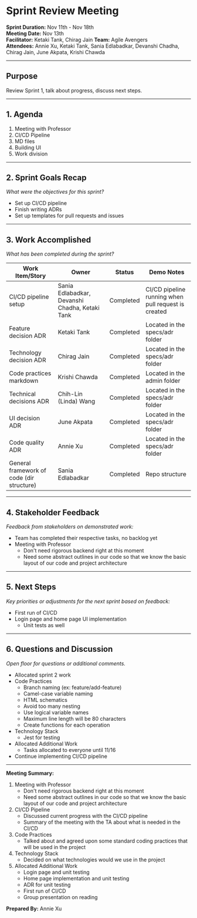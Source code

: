 # Sprint Review Meeting

**Sprint Duration:** Nov 11th - Nov 18th   
**Meeting Date:** Nov 13th  
**Facilitator:** Ketaki Tank, Chirag Jain
**Team:** Agile Avengers  
**Attendees:** Annie Xu, Ketaki Tank, Sania Edlabadkar, Devanshi Chadha, Chirag Jain, June Akpata, Krishi Chawda  

---

## Purpose  
Review Sprint 1, talk about progress, discuss next steps.

---

## 1. **Agenda**  
1. Meeting with Professor
2. CI/CD Pipeline
3. MD files
4. Building UI
5. Work division

---

## 2. **Sprint Goals Recap**  
*What were the objectives for this sprint?*  
- Set up CI/CD pipeline
- Finish writing ADRs
- Set up templates for pull requests and issues

---

## 3. **Work Accomplished**  
*What has been completed during the sprint?*  

| **Work Item/Story** | **Owner**  | **Status**    | **Demo Notes**                          |  
|----------------------|------------|---------------|-----------------------------------------|  
| CI/CD pipeline setup     | Sania Edlabadkar, Devanshi Chadha, Ketaki Tank  | Completed     | CI/CD pipeline running when pull request is created |  
| Feature decision ADR        | Ketaki Tank  | Completed     | Located in the specs/adr folder  |  
| Technology decision ADR        | Chirag Jain  | Completed     | Located in the specs/adr folder  |  
| Code practices markdown        | Krishi Chawda  | Completed     | Located in the admin folder  |  
| Technical decisions ADR        | Chih-Lin (Linda) Wang  | Completed     | Located in the specs/adr folder  |  
| UI decision ADR        | June Akpata  | Completed     | Located in the specs/adr folder  |  
| Code quality ADR        | Annie Xu  | Completed     | Located in the specs/adr folder  |  
| General framework of code (dir structure)       | Sania Edlabadkar  | Completed     | Repo structure  |  

---

## 4. **Stakeholder Feedback**  
*Feedback from stakeholders on demonstrated work:*  
- Team has completed their respective tasks, no backlog yet
- Meeting with Professor
   - Don't need rigorous backend right at this moment
   - Need some abstract outlines in our code so that we know the basic layout of our code and project architecture

---

## 5. **Next Steps**  
*Key priorities or adjustments for the next sprint based on feedback:*  
- First run of CI/CD
- Login page and home page UI implementation
    - Unit tests as well

---

## 6. **Questions and Discussion**  
*Open floor for questions or additional comments.*  
- Allocated sprint 2 work
- Code Practices
  - Branch naming (ex: feature/add-feature)
  - Camel-case variable naming
  - HTML schematics
  - Avoid too many nesting
  - Use logical variable names
  - Maximum line length will be 80 characters
  - Create functions for each operation
- Technology Stack
  - Jest for testing
- Allocated Additional Work
  - Tasks allocated to everyone until 11/16
- Continue implementing CI/CD pipeline 

---

**Meeting Summary:**  
1. Meeting with Professor
   - Don't need rigorous backend right at this moment
   - Need some abstract outlines in our code so that we know the basic layout of our code and project architecture
2. CI/CD Pipeline
   - Discussed current progress with the CI/CD pipeline
   - Summary of the meeting with the TA about what is needed in the CI/CD
3. Code Practices
   - Talked about and agreed upon some standard coding practices that will be used in the project
4. Technology Stack
   - Decided on what technologies would we use in the project
5. Allocated Additional Work
   - Login page and unit testing
   - Home page implementation and unit testing
   - ADR for unit testing
   - First run of CI/CD
   - Group presentation on reading

**Prepared By:** Annie Xu  
